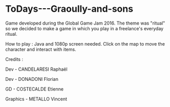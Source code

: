 # ToDays---Graoully-and-sons
Game developed during the Global Game Jam 2016. The theme was "ritual" so we decided to make a game in which you play in a freelance's everyday ritual.

How to play : Java and 1080p screen needed. Click on the map to move the character and interact with items.

Credits : 

Dev - CANDELARESI Raphaël

Dev - DONADONI Florian

GD - COSTECALDE Etienne

Graphics - METALLO Vincent
